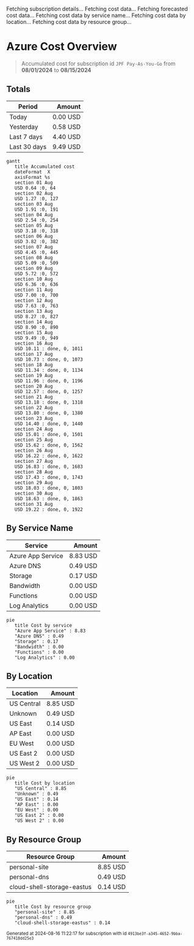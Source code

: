 Fetching subscription details...
Fetching cost data...
Fetching forecasted cost data...
Fetching cost data by service name...
Fetching cost data by location...
Fetching cost data by resource group...
# Azure Cost Overview

> Accumulated cost for subscription id `JPF Pay-As-You-Go` from **08/01/2024** to **08/15/2024**

## Totals

|Period|Amount|
|---|---:|
|Today|0.00 USD|
|Yesterday|0.58 USD|
|Last 7 days|4.40 USD|
|Last 30 days|9.49 USD|

```mermaid
gantt
   title Accumulated cost
   dateFormat  X
   axisFormat %s
   section 01 Aug
   USD 0.64 :0, 64
   section 02 Aug
   USD 1.27 :0, 127
   section 03 Aug
   USD 1.91 :0, 191
   section 04 Aug
   USD 2.54 :0, 254
   section 05 Aug
   USD 3.18 :0, 318
   section 06 Aug
   USD 3.82 :0, 382
   section 07 Aug
   USD 4.45 :0, 445
   section 08 Aug
   USD 5.09 :0, 509
   section 09 Aug
   USD 5.72 :0, 572
   section 10 Aug
   USD 6.36 :0, 636
   section 11 Aug
   USD 7.00 :0, 700
   section 12 Aug
   USD 7.63 :0, 763
   section 13 Aug
   USD 8.27 :0, 827
   section 14 Aug
   USD 8.90 :0, 890
   section 15 Aug
   USD 9.49 :0, 949
   section 16 Aug
   USD 10.11 : done, 0, 1011
   section 17 Aug
   USD 10.73 : done, 0, 1073
   section 18 Aug
   USD 11.34 : done, 0, 1134
   section 19 Aug
   USD 11.96 : done, 0, 1196
   section 20 Aug
   USD 12.57 : done, 0, 1257
   section 21 Aug
   USD 13.18 : done, 0, 1318
   section 22 Aug
   USD 13.80 : done, 0, 1380
   section 23 Aug
   USD 14.40 : done, 0, 1440
   section 24 Aug
   USD 15.01 : done, 0, 1501
   section 25 Aug
   USD 15.62 : done, 0, 1562
   section 26 Aug
   USD 16.22 : done, 0, 1622
   section 27 Aug
   USD 16.83 : done, 0, 1683
   section 28 Aug
   USD 17.43 : done, 0, 1743
   section 29 Aug
   USD 18.03 : done, 0, 1803
   section 30 Aug
   USD 18.63 : done, 0, 1863
   section 31 Aug
   USD 19.22 : done, 0, 1922
```

## By Service Name

|Service|Amount|
|---|---:|
|Azure App Service|8.83 USD|
|Azure DNS|0.49 USD|
|Storage|0.17 USD|
|Bandwidth|0.00 USD|
|Functions|0.00 USD|
|Log Analytics|0.00 USD|

```mermaid
pie
   title Cost by service
   "Azure App Service" : 8.83
   "Azure DNS" : 0.49
   "Storage" : 0.17
   "Bandwidth" : 0.00
   "Functions" : 0.00
   "Log Analytics" : 0.00
```

## By Location

|Location|Amount|
|---|---:|
|US Central|8.85 USD|
|Unknown|0.49 USD|
|US East|0.14 USD|
|AP East|0.00 USD|
|EU West|0.00 USD|
|US East 2|0.00 USD|
|US West 2|0.00 USD|

```mermaid
pie
   title Cost by location
   "US Central" : 8.85
   "Unknown" : 0.49
   "US East" : 0.14
   "AP East" : 0.00
   "EU West" : 0.00
   "US East 2" : 0.00
   "US West 2" : 0.00
```

## By Resource Group

|Resource Group|Amount|
|---|---:|
|personal-site|8.85 USD|
|personal-dns|0.49 USD|
|cloud-shell-storage-eastus|0.14 USD|

```mermaid
pie
   title Cost by resource group
   "personal-site" : 8.85
   "personal-dns" : 0.49
   "cloud-shell-storage-eastus" : 0.14
```

<sup>Generated at 2024-08-16 11:22:17 for subscription with id `4913be3f-a345-4652-9bba-767418dd25e3`</sup>
